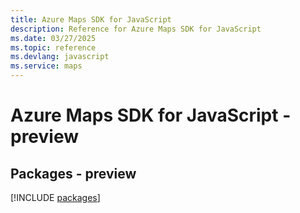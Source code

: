 ```yaml
---
title: Azure Maps SDK for JavaScript
description: Reference for Azure Maps SDK for JavaScript
ms.date: 03/27/2025
ms.topic: reference
ms.devlang: javascript
ms.service: maps
---
```

# Azure Maps SDK for JavaScript - preview
## Packages - preview
[!INCLUDE [packages](maps-index.md)]